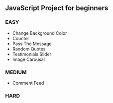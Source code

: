 ## JavaScript Project for beginners

### EASY

- Change Background Color
- Counter
- Pass The Message
- Random Quotes
- Testimonials Slider
- Image Carousal

### MEDIUM
- Comment Feed
### HARD